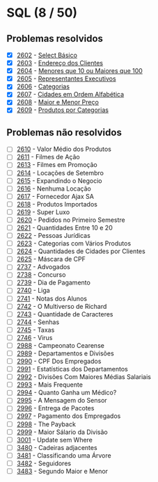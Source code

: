 # SQL (8 / 50)



## Problemas resolvidos

- [x]  [2602](https://www.beecrowd.com.br/repository/UOJ_2602.html) - [Select Básico](https://github.com/potigol/beecrowd/blob/master/src/2600/2602.poti)
- [x]  [2603](https://www.beecrowd.com.br/repository/UOJ_2603.html) - [Endereço dos Clientes](https://github.com/potigol/beecrowd/blob/master/src/2600/2603.poti)
- [x]  [2604](https://www.beecrowd.com.br/repository/UOJ_2604.html) - [Menores que 10 ou Maiores que 100](https://github.com/potigol/beecrowd/blob/master/src/2600/2604.poti)
- [x]  [2605](https://www.beecrowd.com.br/repository/UOJ_2605.html) - [Representantes Executivos](https://github.com/potigol/beecrowd/blob/master/src/2600/2605.poti)
- [x]  [2606](https://www.beecrowd.com.br/repository/UOJ_2606.html) - [Categorias](https://github.com/potigol/beecrowd/blob/master/src/2600/2606.poti)
- [x]  [2607](https://www.beecrowd.com.br/repository/UOJ_2607.html) - [Cidades em Ordem Alfabética](https://github.com/potigol/beecrowd/blob/master/src/2600/2607.poti)
- [x]  [2608](https://www.beecrowd.com.br/repository/UOJ_2608.html) - [Maior e Menor Preço](https://github.com/potigol/beecrowd/blob/master/src/2600/2608.poti)
- [x]  [2609](https://www.beecrowd.com.br/repository/UOJ_2609.html) - [Produtos por Categorias](https://github.com/potigol/beecrowd/blob/master/src/2600/2609.poti)

## Problemas não resolvidos

- [ ]  [2610](https://www.beecrowd.com.br/repository/UOJ_2610.html) - Valor Médio dos Produtos
- [ ]  [2611](https://www.beecrowd.com.br/repository/UOJ_2611.html) - Filmes de Ação
- [ ]  [2613](https://www.beecrowd.com.br/repository/UOJ_2613.html) - Filmes em Promoção
- [ ]  [2614](https://www.beecrowd.com.br/repository/UOJ_2614.html) - Locações de Setembro
- [ ]  [2615](https://www.beecrowd.com.br/repository/UOJ_2615.html) - Expandindo o Negocio
- [ ]  [2616](https://www.beecrowd.com.br/repository/UOJ_2616.html) - Nenhuma Locação
- [ ]  [2617](https://www.beecrowd.com.br/repository/UOJ_2617.html) - Fornecedor Ajax SA
- [ ]  [2618](https://www.beecrowd.com.br/repository/UOJ_2618.html) - Produtos Importados
- [ ]  [2619](https://www.beecrowd.com.br/repository/UOJ_2619.html) - Super Luxo
- [ ]  [2620](https://www.beecrowd.com.br/repository/UOJ_2620.html) - Pedidos no Primeiro Semestre
- [ ]  [2621](https://www.beecrowd.com.br/repository/UOJ_2621.html) - Quantidades Entre 10 e 20
- [ ]  [2622](https://www.beecrowd.com.br/repository/UOJ_2622.html) - Pessoas Jurídicas
- [ ]  [2623](https://www.beecrowd.com.br/repository/UOJ_2623.html) - Categorias com Vários Produtos
- [ ]  [2624](https://www.beecrowd.com.br/repository/UOJ_2624.html) - Quantidades de Cidades por Clientes
- [ ]  [2625](https://www.beecrowd.com.br/repository/UOJ_2625.html) - Máscara de CPF
- [ ]  [2737](https://www.beecrowd.com.br/repository/UOJ_2737.html) - Advogados
- [ ]  [2738](https://www.beecrowd.com.br/repository/UOJ_2738.html) - Concurso
- [ ]  [2739](https://www.beecrowd.com.br/repository/UOJ_2739.html) - Dia de Pagamento
- [ ]  [2740](https://www.beecrowd.com.br/repository/UOJ_2740.html) - Liga
- [ ]  [2741](https://www.beecrowd.com.br/repository/UOJ_2741.html) - Notas dos Alunos
- [ ]  [2742](https://www.beecrowd.com.br/repository/UOJ_2742.html) - O Multiverso de Richard
- [ ]  [2743](https://www.beecrowd.com.br/repository/UOJ_2743.html) - Quantidade de Caracteres
- [ ]  [2744](https://www.beecrowd.com.br/repository/UOJ_2744.html) - Senhas
- [ ]  [2745](https://www.beecrowd.com.br/repository/UOJ_2745.html) - Taxas
- [ ]  [2746](https://www.beecrowd.com.br/repository/UOJ_2746.html) - Virus
- [ ]  [2988](https://www.beecrowd.com.br/repository/UOJ_2988.html) - Campeonato Cearense
- [ ]  [2989](https://www.beecrowd.com.br/repository/UOJ_2989.html) - Departamentos e Divisões
- [ ]  [2990](https://www.beecrowd.com.br/repository/UOJ_2990.html) - CPF Dos Empregados
- [ ]  [2991](https://www.beecrowd.com.br/repository/UOJ_2991.html) - Estatísticas dos Departamentos
- [ ]  [2992](https://www.beecrowd.com.br/repository/UOJ_2992.html) - Divisões Com Maiores Médias Salariais
- [ ]  [2993](https://www.beecrowd.com.br/repository/UOJ_2993.html) - Mais Frequente
- [ ]  [2994](https://www.beecrowd.com.br/repository/UOJ_2994.html) - Quanto Ganha um Médico?
- [ ]  [2995](https://www.beecrowd.com.br/repository/UOJ_2995.html) - A Mensagem do Sensor
- [ ]  [2996](https://www.beecrowd.com.br/repository/UOJ_2996.html) - Entrega de Pacotes
- [ ]  [2997](https://www.beecrowd.com.br/repository/UOJ_2997.html) - Pagamento dos Empregados
- [ ]  [2998](https://www.beecrowd.com.br/repository/UOJ_2998.html) - The Payback
- [ ]  [2999](https://www.beecrowd.com.br/repository/UOJ_2999.html) - Maior Sálario da Divisão
- [ ]  [3001](https://www.beecrowd.com.br/repository/UOJ_3001.html) - Update sem Where
- [ ]  [3480](https://www.beecrowd.com.br/repository/UOJ_3480.html) - Cadeiras adjacentes
- [ ]  [3481](https://www.beecrowd.com.br/repository/UOJ_3481.html) - Classificando uma Árvore
- [ ]  [3482](https://www.beecrowd.com.br/repository/UOJ_3482.html) - Seguidores
- [ ]  [3483](https://www.beecrowd.com.br/repository/UOJ_3483.html) - Segundo Maior e Menor